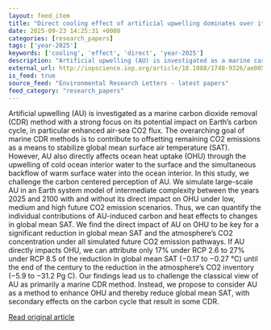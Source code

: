 ```yaml
---
layout: feed_item
title: "Direct cooling effect of artificial upwelling dominates over its marine carbon dioxide removal potential"
date: 2025-09-23 14:25:31 +0000
categories: [research_papers]
tags: ['year-2025']
keywords: ['cooling', 'effect', 'direct', 'year-2025']
description: "Artificial upwelling (AU) is investigated as a marine carbon dioxide removal (CDR) method with a strong focus on its potential impact on Earth’s carbon cycle..."
external_url: http://iopscience.iop.org/article/10.1088/1748-9326/ae0054
is_feed: true
source_feed: "Environmental Research Letters - latest papers"
feed_category: "research_papers"
---
```


Artificial upwelling (AU) is investigated as a marine carbon dioxide removal (CDR) method with a strong focus on its potential impact on Earth’s carbon cycle, in particular enhanced air-sea CO2 flux. The overarching goal of marine CDR methods is to contribute to offsetting remaining CO2 emissions as a means to stabilize global mean surface air temperature (SAT). However, AU also directly affects ocean heat uptake (OHU) through the upwelling of cold ocean interior water to the surface and the simultaneous backflow of warm surface water into the ocean interior. In this study, we challenge the carbon centered perception of AU. We simulate large-scale AU in an Earth system model of intermediate complexity between the years 2025 and 2100 with and without its direct impact on OHU under low, medium and high future CO2 emission scenarios. Thus, we can quantify the individual contributions of AU-induced carbon and heat effects to changes in global mean SAT. We find the direct impact of AU on OHU to be key for a significant reduction in global mean SAT and the atmosphere’s CO2 concentration under all simulated future CO2 emission pathways. If AU directly impacts OHU, we can attribute only 17% under RCP 2.6 to 27% under RCP 8.5 of the reduction in global mean SAT (−0.17 to −0.27 °C) until the end of the century to the reduction in the atmosphere’s CO2 inventory (−5.9 to −31.2 Pg C). Our findings lead us to challenge the classical view of AU as primarily a marine CDR method. Instead, we propose to consider AU as a method to enhance OHU and thereby reduce global mean SAT, with secondary effects on the carbon cycle that result in some CDR.

[Read original article](http://iopscience.iop.org/article/10.1088/1748-9326/ae0054)
